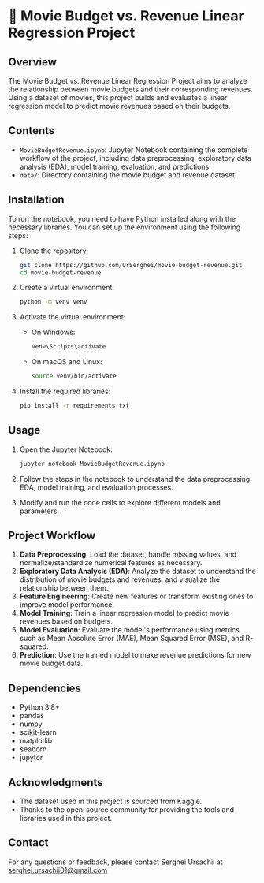 # 🎥 Movie Budget vs. Revenue Linear Regression Project

## Overview

The Movie Budget vs. Revenue Linear Regression Project aims to analyze the relationship between movie budgets and their corresponding revenues. Using a dataset of movies, this project builds and evaluates a linear regression model to predict movie revenues based on their budgets.

## Contents

- `MovieBudgetRevenue.ipynb`: Jupyter Notebook containing the complete workflow of the project, including data preprocessing, exploratory data analysis (EDA), model training, evaluation, and predictions.
- `data/`: Directory containing the movie budget and revenue dataset.

## Installation

To run the notebook, you need to have Python installed along with the necessary libraries. You can set up the environment using the following steps:

1. Clone the repository:
   ```sh
   git clone https://github.com/UrSerghei/movie-budget-revenue.git
   cd movie-budget-revenue
   ```

2. Create a virtual environment:
   ```sh
   python -m venv venv
   ```

3. Activate the virtual environment:

   - On Windows:
     ```sh
     venv\Scripts\activate
     ```
   - On macOS and Linux:
     ```sh
     source venv/bin/activate
     ```

4. Install the required libraries:
   ```sh
   pip install -r requirements.txt
   ```

## Usage

1. Open the Jupyter Notebook:
   ```sh
   jupyter notebook MovieBudgetRevenue.ipynb
   ```

2. Follow the steps in the notebook to understand the data preprocessing, EDA, model training, and evaluation processes.

3. Modify and run the code cells to explore different models and parameters.

## Project Workflow

1. **Data Preprocessing**: Load the dataset, handle missing values, and normalize/standardize numerical features as necessary.
2. **Exploratory Data Analysis (EDA)**: Analyze the dataset to understand the distribution of movie budgets and revenues, and visualize the relationship between them.
3. **Feature Engineering**: Create new features or transform existing ones to improve model performance.
4. **Model Training**: Train a linear regression model to predict movie revenues based on budgets.
5. **Model Evaluation**: Evaluate the model's performance using metrics such as Mean Absolute Error (MAE), Mean Squared Error (MSE), and R-squared.
6. **Prediction**: Use the trained model to make revenue predictions for new movie budget data.

## Dependencies

- Python 3.8+
- pandas
- numpy
- scikit-learn
- matplotlib
- seaborn
- jupyter


## Acknowledgments

- The dataset used in this project is sourced from Kaggle.
- Thanks to the open-source community for providing the tools and libraries used in this project.

## Contact

For any questions or feedback, please contact Serghei Ursachii at serghei.ursachii01@gmail.com
